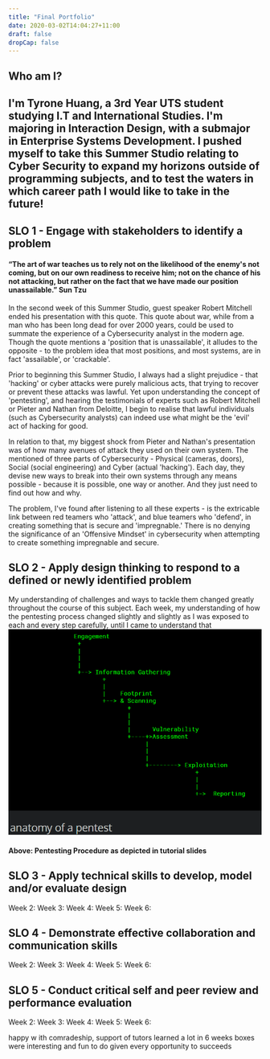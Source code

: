 ```yaml
---
title: "Final Portfolio"
date: 2020-03-02T14:04:27+11:00
draft: false
dropCap: false
---
```

## Who am I?
I'm Tyrone Huang, a 3rd Year UTS student studying I.T and International Studies. I'm majoring in Interaction Design, with a submajor in Enterprise Systems Development. I pushed myself to take this Summer Studio relating to Cyber Security to expand my horizons outside of programming subjects, and to test the waters in which career path I would like to take in the future!
---
## SLO 1 - Engage with stakeholders to identify a problem
#### “The art of war teaches us to rely not on the likelihood of the enemy's not coming, but on our own readiness to receive him; not on the chance of his not attacking, but rather on the fact that we have made our position unassailable.” Sun Tzu

In the second week of this Summer Studio, guest speaker Robert Mitchell ended his presentation with this quote. This quote about war, while from a man who has been long dead for over 2000 years, could be used to summate the experience of a Cybersecurity analyst in the modern age. Though the quote mentions a 'position that is unassailable', it alludes to the opposite - to the problem idea that most positions, and most systems, are in fact 'assailable', or 'crackable'.

Prior to beginning this Summer Studio, I always had a slight prejudice - that 'hacking' or cyber attacks were purely malicious acts, that trying to recover or prevent these attacks was lawful. Yet upon understanding the concept of 'pentesting', and hearing the testimonials of experts such as Robert Mitchell or Pieter and Nathan from Deloitte, I begin to realise that lawful individuals (such as Cybersecurity analysts) can indeed use what might be the 'evil' act of hacking for good.

In relation to that, my biggest shock from Pieter and Nathan's presentation was of how many avenues of attack they used on their own system. The mentioned of three parts of Cybersecurity - Physical (cameras, doors), Social (social engineering) and Cyber (actual 'hacking'). Each day, they devise new ways to break into their own systems through any means possible - because it is possible, one way or another. And they just need to find out how and why.

The problem, I've found after listening to all these experts - is the extricable link between red teamers who 'attack', and blue teamers who 'defend', in creating something that is secure and 'impregnable.' There is no denying the significance of an 'Offensive Mindset' in cybersecurity when attempting to create something impregnable and secure.

## SLO 2 - Apply design thinking to respond to a defined or newly identified problem
My understanding of challenges and ways to tackle them changed greatly throughout the course of this subject. Each week, my understanding of how the pentesting process changed slightly and slightly as I was exposed to each and every step carefully, until I came to understand that 
![alt text](https://raw.githubusercontent.com/friedchicken1/summer-studio/master/data/img/4/process.png)
#### Above: Pentesting Procedure as depicted in tutorial slides

## SLO 3 - Apply technical skills to develop, model and/or evaluate design
Week 2:
Week 3:
Week 4:
Week 5: 
Week 6:

## SLO 4 - Demonstrate effective collaboration and communication skills
Week 2:
Week 3:
Week 4:
Week 5: 
Week 6:

## SLO 5 - Conduct critical self and peer review and performance evaluation
Week 2:
Week 3:
Week 4:
Week 5: 
Week 6:

happy w ith comradeship, support of tutors
learned a lot in 6 weeks
boxes were interesting and fun to do
given every opportunity to succeeds